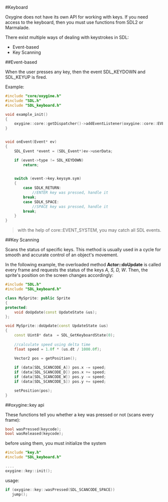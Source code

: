 #Keyboard

Oxygine does not have its own API for working with keys. If you need access to the keyboard, then you must use functions from SDL2 or Marmalade.
 
There exist multiple ways of dealing with keystrokes in SDL:

* Event-based
* Key Scanning


##Event-based 

When the user presses any key, then the event SDL_KEYDOWN and SDL_KEYUP is fired.

Example:
```cpp
#include "core/oxygine.h"
#include "SDL.h"
#include "SDL_keyboard.h"

void example_init()
{
	oxygine::core::getDispatcher()->addEventListener(oxygine::core::EVENT_SYSTEM, onEvent);
}


void onEvent(Event* ev)
{
	SDL_Event *event = (SDL_Event*)ev->userData;

	if (event->type != SDL_KEYDOWN)
		return;

		
	switch (event->key.keysym.sym)
	{
		case SDLK_RETURN:			
			//ENTER key was pressed, handle it
		break;
		case SDLK_SPACE:			
			//SPACE key was pressed, handle it
		break;
	}
}
```
> with the help of core::EVENT_SYSTEM, you may catch all SDL events.

##Key Scanning

Scans the status of specific keys. This method is usually used in a cycle for smooth and accurate control of an object's movement.

In the following example, the overloaded method **Actor::doUpdate** is called every frame and requests the status of the keys *A, S, D, W*. Then, the sprite's position on the screen changes accordingly:
```cpp
#include "SDL.h"
#include "SDL_keyboard.h"

class MySprite: public Sprite
{
protected:
	void doUpdate(const UpdateState &us);
};

void MySprite::doUpdate(const UpdateState &us)
{
	const Uint8* data  = SDL_GetKeyboardState(0);
     
	//calculate speed using delta time
	float speed = 1.0f * (us.dt / 1000.0f);

	Vector2 pos = getPosition();
	     
	if (data[SDL_SCANCODE_A]) pos.x -= speed;
	if (data[SDL_SCANCODE_D]) pos.x += speed;
	if (data[SDL_SCANCODE_W]) pos.y -= speed;
	if (data[SDL_SCANCODE_S]) pos.y += speed;

	setPosition(pos);
}
```
  

##oxygine::key api

These functions tell you whether a key was pressed or not (scans every frame):
```cpp
bool wasPressed(keycode);
bool wasReleased(keycode);
```

before using them, you must initialize the system

```cpp
#include "key.h"
#include "SDL_keyboard.h"

....
oxygine::key::init();
```

usage:

```cpp
if (oxygine::key::wasPressed(SDL_SCANCODE_SPACE))
   jump();
```